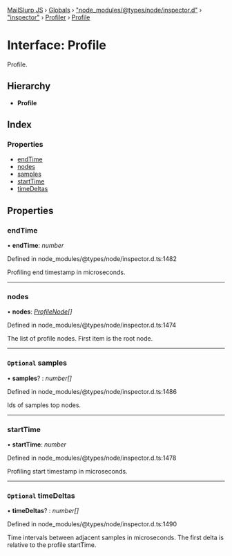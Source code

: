 [MailSlurp JS](../README.md) › [Globals](../globals.md) › ["node_modules/@types/node/inspector.d"](../modules/_node_modules__types_node_inspector_d_.md) › ["inspector"](../modules/_node_modules__types_node_inspector_d_._inspector_.md) › [Profiler](../modules/_node_modules__types_node_inspector_d_._inspector_.profiler.md) › [Profile](_node_modules__types_node_inspector_d_._inspector_.profiler.profile.md)

# Interface: Profile

Profile.

## Hierarchy

* **Profile**

## Index

### Properties

* [endTime](_node_modules__types_node_inspector_d_._inspector_.profiler.profile.md#endtime)
* [nodes](_node_modules__types_node_inspector_d_._inspector_.profiler.profile.md#nodes)
* [samples](_node_modules__types_node_inspector_d_._inspector_.profiler.profile.md#optional-samples)
* [startTime](_node_modules__types_node_inspector_d_._inspector_.profiler.profile.md#starttime)
* [timeDeltas](_node_modules__types_node_inspector_d_._inspector_.profiler.profile.md#optional-timedeltas)

## Properties

###  endTime

• **endTime**: *number*

Defined in node_modules/@types/node/inspector.d.ts:1482

Profiling end timestamp in microseconds.

___

###  nodes

• **nodes**: *[ProfileNode](_node_modules__types_node_inspector_d_._inspector_.profiler.profilenode.md)[]*

Defined in node_modules/@types/node/inspector.d.ts:1474

The list of profile nodes. First item is the root node.

___

### `Optional` samples

• **samples**? : *number[]*

Defined in node_modules/@types/node/inspector.d.ts:1486

Ids of samples top nodes.

___

###  startTime

• **startTime**: *number*

Defined in node_modules/@types/node/inspector.d.ts:1478

Profiling start timestamp in microseconds.

___

### `Optional` timeDeltas

• **timeDeltas**? : *number[]*

Defined in node_modules/@types/node/inspector.d.ts:1490

Time intervals between adjacent samples in microseconds. The first delta is relative to the profile startTime.
